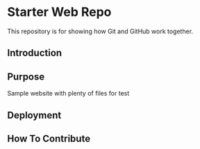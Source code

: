 # Starter Web Repo

This repository is for showing how Git and GitHub work together.

## Introduction

## Purpose

Sample website with plenty of files for test

## Deployment

## How To Contribute